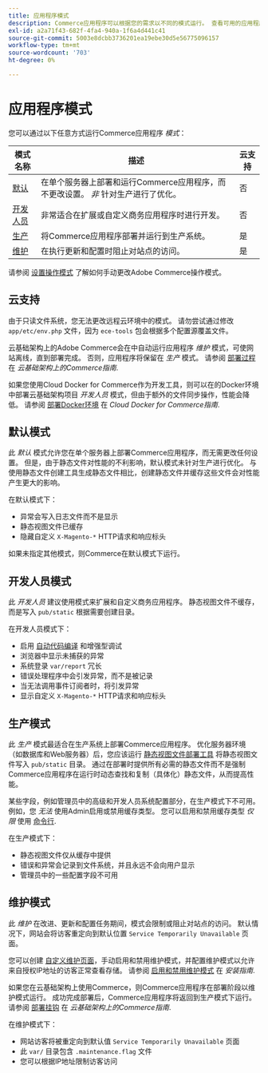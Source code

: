 ```yaml
---
title: 应用程序模式
description: Commerce应用程序可以根据您的需求以不同的模式运行。 查看可用的应用程序模式的详细列表。
exl-id: a2a71f43-682f-4fa4-940a-1f6a4d441c41
source-git-commit: 5003e8dcbb3736201ea19ebe30d5e56775096157
workflow-type: tm+mt
source-wordcount: '703'
ht-degree: 0%

---
```


# 应用程序模式

您可以通过以下任意方式运行Commerce应用程序 _模式_：

| 模式名称 | 描述 | 云支持 |
| ------------------------ | ------------------- | ------------- |
| [默认](#default-mode) | 在单个服务器上部署和运行Commerce应用程序，而不更改设置。 _非_ 针对生产进行了优化。 | 否 |
| [开发人员](#developer-mode) | 非常适合在扩展或自定义商务应用程序时进行开发。 | 否 |
| [生产](#production-mode) | 将Commerce应用程序部署并运行到生产系统。 | 是 |
| [维护](#maintenance-mode) | 在执行更新和配置时阻止对站点的访问。 | 是 |

请参阅 [设置操作模式](../cli/set-mode.md) 了解如何手动更改Adobe Commerce操作模式。

## 云支持

由于只读文件系统，您无法更改远程云环境中的模式。 请勿尝试通过修改 `app/etc/env.php` 文件，因为 `ece-tools` 包会根据多个配置源覆盖文件。

云基础架构上的Adobe Commerce会在中自动运行应用程序 _维护_ 模式，可使网站离线，直到部署完成。 否则，应用程序将保留在 _生产_ 模式。 请参阅 [部署过程](https://experienceleague.adobe.com/docs/commerce-cloud-service/user-guide/develop/deploy/process.html#deploy-phase) 在 _云基础架构上的Commerce指南_.

如果您使用Cloud Docker for Commerce作为开发工具，则可以在的Docker环境中部署云基础架构项目 _开发人员_ 模式，但由于额外的文件同步操作，性能会降低。 请参阅 [部署Docker环境](https://developer.adobe.com/commerce/cloud-tools/docker/deploy/#launch-mode) 在 _Cloud Docker for Commerce指南_.

## 默认模式

此 _默认_ 模式允许您在单个服务器上部署Commerce应用程序，而无需更改任何设置。 但是，由于静态文件对性能的不利影响，默认模式未针对生产进行优化。 与使用静态文件创建工具生成静态文件相比，创建静态文件并缓存这些文件会对性能产生更大的影响。

在默认模式下：

- 异常会写入日志文件而不是显示
- 静态视图文件已缓存
- 隐藏自定义 `X-Magento-*` HTTP请求和响应标头

如果未指定其他模式，则Commerce在默认模式下运行。

## 开发人员模式

此 _开发人员_ 建议使用模式来扩展和自定义商务应用程序。 静态视图文件不缓存，而是写入 `pub/static` 根据需要创建目录。

在开发人员模式下：

- 启用 [自动代码编译](../cli/code-compiler.md) 和增强型调试
- 浏览器中显示未捕获的异常
- 系统登录 `var/report` 冗长
- 错误处理程序中会引发异常，而不是被记录
- 当无法调用事件订阅者时，将引发异常
- 显示自定义 `X-Magento-*` HTTP请求和响应标头

## 生产模式

此 _生产_ 模式最适合在生产系统上部署Commerce应用程序。 优化服务器环境（如数据库和Web服务器）后，您应该运行 [静态视图文件部署工具](../cli/static-view-file-deployment.md) 将静态视图文件写入 `pub/static` 目录。 通过在部署时提供所有必需的静态文件而不是强制Commerce应用程序在运行时动态查找和复制（具体化）静态文件，从而提高性能。

某些字段，例如管理员中的高级和开发人员系统配置部分，在生产模式下不可用。 例如，您 _无法_ 使用Admin启用或禁用缓存类型。 您可以启用和禁用缓存类型 _仅限_ 使用 [命令行](../cli/manage-cache.md#config-cli-subcommands-cache-en).

在生产模式下：

- 静态视图文件仅从缓存中提供
- 错误和异常会记录到文件系统，并且永远不会向用户显示
- 管理员中的一些配置字段不可用

## 维护模式

此 _维护_ 在改进、更新和配置任务期间，模式会限制或阻止对站点的访问。 默认情况下，网站会将访客重定向到默认位置 `Service Temporarily Unavailable` 页面。

您可以创建 [自定义维护页面](../../upgrade/troubleshooting/maintenance-mode-options.md)，手动启用和禁用维护模式，并配置维护模式以允许来自授权IP地址的访客正常查看存储。 请参阅 [启用和禁用维护模式](../../installation/tutorials/maintenance-mode.md) 在 _安装指南_.

如果您在云基础架构上使用Commerce，则Commerce应用程序在部署阶段以维护模式运行。 成功完成部署后，Commerce应用程序将返回到生产模式下运行。 请参阅 [部署挂钩](https://experienceleague.adobe.com/docs/commerce-cloud-service/user-guide/develop/deploy/best-practices.html#phase-5%3A-deployment-hooks) 在 _云基础架构上的Commerce指南_.

在维护模式下：

- 网站访客将被重定向到默认值 `Service Temporarily Unavailable` 页面
- 此 `var/` 目录包含 `.maintenance.flag` 文件
- 您可以根据IP地址限制访客访问
